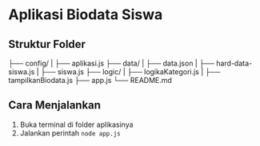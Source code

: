 # Aplikasi Biodata Siswa

## Struktur Folder

├── config/
|   ├── aplikasi.js
├── data/
|   ├── data.json
|   ├── hard-data-siswa.js
|   ├── siswa.js
├── logic/
|   ├── logikaKategori.js
|   ├── tampilkanBiodata.js
├── app.js
└── README.md

## Cara Menjalankan

1. Buka terminal di folder aplikasinya
2. Jalankan perintah `node app.js`
